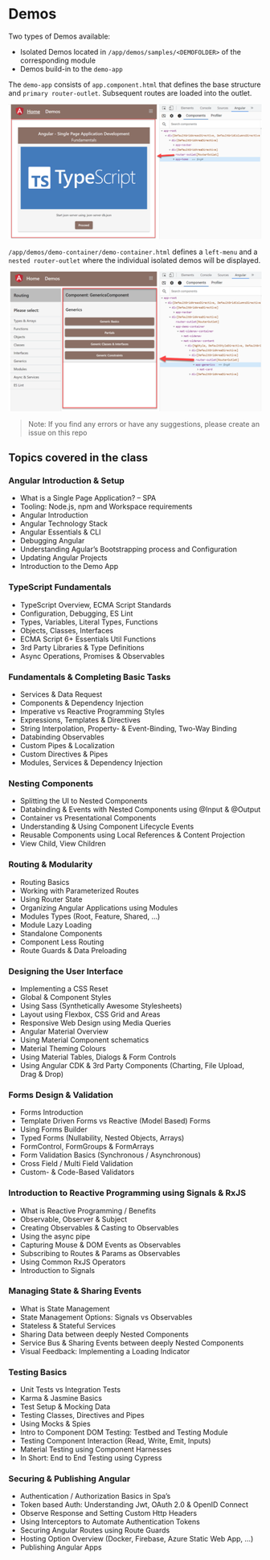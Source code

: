 # Demos

Two types of Demos available:

- Isolated Demos located in `/app/demos/samples/<DEMOFOLDER>` of the corresponding module
- Demos build-in to the `demo-app`

The `demo-app` consists of `app.component.html` that defines the base structure and `primary router-outlet`. Subsequent routes are loaded into the outlet.

![app.component](_images/app.component.html.png)

`/app/demos/demo-container/demo-container.html` defines a `left-menu` and a `nested router-outlet` where the individual isolated demos will be displayed.

![demo-container.component](_images/demo-container.png)

> Note: If you find any errors or have any suggestions, please create an issue on this repo

## Topics covered in the class

### Angular Introduction & Setup

- What is a Single Page Application? – SPA
- Tooling: Node.js, npm and Workspace requirements
- Angular Introduction
- Angular Technology Stack
- Angular Essentials & CLI
- Debugging Angular
- Understanding Agular’s Bootstrapping process and Configuration
- Updating Angular Projects
- Introduction to the Demo App

### TypeScript Fundamentals

- TypeScript Overview, ECMA Script Standards
- Configuration, Debugging, ES Lint
- Types, Variables, Literal Types, Functions
- Objects, Classes, Interfaces
- ECMA Script 6+ Essentials Util Functions
- 3rd Party Libraries & Type Definitions
- Async Operations, Promises & Observables

### Fundamentals & Completing Basic Tasks

- Services & Data Request
- Components & Dependency Injection
- Imperative vs Reactive Programming Styles
- Expressions, Templates & Directives
- String Interpolation, Property- & Event-Binding, Two-Way Binding
- Databinding Observables
- Custom Pipes & Localization
- Custom Directives & Pipes
- Modules, Services & Dependency Injection

### Nesting Components

- Splitting the UI to Nested Components
- Databinding & Events with Nested Components using @Input & @Output
- Container vs Presentational Components
- Understanding & Using Component Lifecycle Events
- Reusable Components using Local References & Content Projection
- View Child, View Children

### Routing & Modularity

- Routing Basics
- Working with Parameterized Routes
- Using Router State
- Organizing Angular Applications using Modules
- Modules Types (Root, Feature, Shared, ...)
- Module Lazy Loading
- Standalone Components
- Component Less Routing
- Route Guards & Data Preloading

### Designing the User Interface

- Implementing a CSS Reset
- Global & Component Styles
- Using Sass (Synthetically Awesome Stylesheets)
- Layout using Flexbox, CSS Grid and Areas
- Responsive Web Design using Media Queries
- Angular Material Overview
- Using Material Component schematics
- Material Theming Colours
- Using Material Tables, Dialogs & Form Controls
- Using Angular CDK & 3rd Party Components (Charting, File Upload, Drag & Drop)

### Forms Design & Validation

- Forms Introduction
- Template Driven Forms vs Reactive (Model Based) Forms
- Using Forms Builder
- Typed Forms (Nullability, Nested Objects, Arrays)
- FormControl, FormGroups & FormArrays
- Form Validation Basics (Synchronous / Asynchronous)
- Cross Field / Multi Field Validation
- Custom- & Code-Based Validators

### Introduction to Reactive Programming using Signals & RxJS

- What is Reactive Programming / Benefits
- Observable, Observer & Subject
- Creating Observables & Casting to Observables
- Using the async pipe
- Capturing Mouse & DOM Events as Observables
- Subscribing to Routes & Params as Observables
- Using Common RxJS Operators
- Introduction to Signals

### Managing State & Sharing Events

- What is State Management
- State Management Options: Signals vs Observables
- Stateless & Stateful Services
- Sharing Data between deeply Nested Components
- Service Bus & Sharing Events between deeply Nested Components
- Visual Feedback: Implementing a Loading Indicator

### Testing Basics

- Unit Tests vs Integration Tests
- Karma & Jasmine Basics
- Test Setup & Mocking Data
- Testing Classes, Directives and Pipes
- Using Mocks & Spies
- Intro to Component DOM Testing: Testbed and Testing Module
- Testing Component Interaction (Read, Write, Emit, Inputs)
- Material Testing using Component Harnesses
- In Short: End to End Testing using Cypress

### Securing & Publishing Angular

- Authentication / Authorization Basics in Spa’s
- Token based Auth: Understanding Jwt, OAuth 2.0 & OpenID Connect
- Observe Response and Setting Custom Http Headers
- Using Interceptors to Automate Authentication Tokens
- Securing Angular Routes using Route Guards
- Hosting Option Overview (Docker, Firebase, Azure Static Web App, …)
- Publishing Angular Apps
